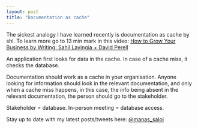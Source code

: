 ```yaml
---
layout: post
title: "Documentation as cache"
---
```


The sickest analogy I have learned recently is documentation as cache by shl. To learn more go to 13 min mark in this video: [How to Grow Your Business by Writing: Sahil Lavingia + David Perell](https://www.youtube.com/watch?v=grXrGaT7DLw)

An application first looks for data in the cache. In case of a cache miss, it checks the database.

Documentation should work as a cache in your organisation. Anyone looking for information should look in the relevant documentation, and only when a cache miss happens, in this case, the info being absent in the relevant documentation, the person should go to the stakeholder.

Stakeholder = database. In-person meeting  = database access.

Stay up to date with my latest posts/tweets here: [@manas_saloi](http://twitter.com/manas_saloi)
